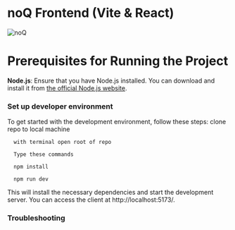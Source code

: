 
# noQ Frontend (Vite & React)
![noQ](https://noq.nu/wp-content/uploads/2024/04/Logotyp_PNG-300x169.png)


# Prerequisites for Running the Project

**Node.js**: Ensure that you have Node.js installed. You can download and install it from [the official Node.js website](https://nodejs.org/).

### Set up developer environment

To get started with the development environment, follow these steps:
      clone repo to local machine
      
      with terminal open root of repo
      
      Type these commands
      
      npm install
      
      npm run dev

This will install the necessary dependencies and start the development server. 
You can access the client at http://localhost:5173/.

### Troubleshooting






